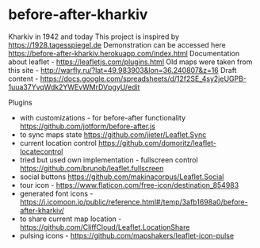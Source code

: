 # before-after-kharkiv
Kharkiv in 1942 and today
This project is inspired by https://1928.tagesspiegel.de
Demonstration can be accessed here https://before-after-kharkiv.herokuapp.com/index.html
Documentation about leaflet - https://leafletjs.com/plugins.html
Old maps were taken from this site - http://warfly.ru/?lat=49.983903&lon=36.240807&z=16
Draft content - https://docs.google.com/spreadsheets/d/12f2SE_4sy2jeUGPB-1uua37YvqWdk2YWEvWMrDVpgyU/edit

Plugins
 - with customizations - for before-after functionality https://github.com/jotform/before-after.js
 - to sync maps state https://github.com/jieter/Leaflet.Sync
 - current location control https://github.com/domoritz/leaflet-locatecontrol 
 - tried but used own implementation - fullscreen control https://github.com/brunob/leaflet.fullscreen 
 - social buttons https://github.com/makinacorpus/Leaflet.Social
 - tour icon - https://www.flaticon.com/free-icon/destination_854983
 - generated font icons - https://i.icomoon.io/public/reference.html#/temp/3afb1698a0/before-after-kharkiv/
 - to share current map location - https://github.com/CliffCloud/Leaflet.LocationShare
 - pulsing icons - https://github.com/mapshakers/leaflet-icon-pulse
